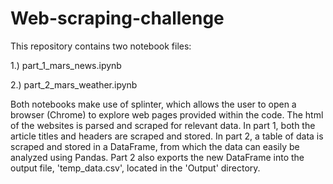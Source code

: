 # Web-scraping-challenge

This repository contains two notebook files:

  1.) part_1_mars_news.ipynb
      
  2.) part_2_mars_weather.ipynb

Both notebooks make use of splinter, which allows the user to open a browser (Chrome) to explore web pages provided within the code. The html of the websites is parsed and scraped for relevant data. In part 1, both the article titles and headers are scraped and stored. In part 2, a table of data is scraped and stored in a DataFrame, from which the data can easily be analyzed using Pandas. Part 2 also exports the new DataFrame into the output file, 'temp_data.csv', located in the 'Output' directory. 
